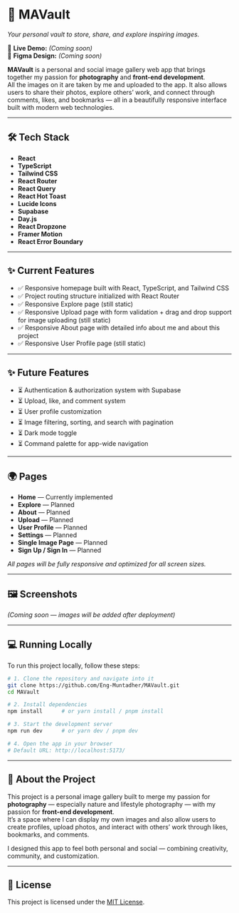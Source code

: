 # 📸 MAVault

_Your personal vault to store, share, and explore inspiring images._

🚀 **Live Demo:** _(Coming soon)_  
🎨 **Figma Design:** _(Coming soon)_

**MAVault** is a personal and social image gallery web app that brings together my passion for **photography** and **front-end development**.  
All the images on it are taken by me and uploaded to the app. It also allows users to share their photos, explore others’ work, and connect through comments, likes, and bookmarks — all in a beautifully responsive interface built with modern web technologies.

---

## 🛠 Tech Stack

- **React**
- **TypeScript**
- **Tailwind CSS**
- **React Router**
- **React Query**
- **React Hot Toast**
- **Lucide Icons**
- **Supabase**
- **Day.js**
- **React Dropzone**
- **Framer Motion**
- **React Error Boundary**

---

## ✨ Current Features

- ✅ Responsive homepage built with React, TypeScript, and Tailwind CSS
- ✅ Project routing structure initialized with React Router
- ✅ Responsive Explore page (still static)
- ✅ Responsive Upload page with form validation + drag and drop support for image uploading (still static)
- ✅ Responsive About page with detailed info about me and about this project
- ✅ Responsive User Profile page (still static)

---

## ✨ Future Features

- ⏳ Authentication & authorization system with Supabase
- ⏳ Upload, like, and comment system
- ⏳ User profile customization
- ⏳ Image filtering, sorting, and search with pagination
- ⏳ Dark mode toggle
- ⏳ Command palette for app-wide navigation

---

## 🌍 Pages

- **Home** — Currently implemented
- **Explore** — Planned
- **About** — Planned
- **Upload** — Planned
- **User Profile** — Planned
- **Settings** — Planned
- **Single Image Page** — Planned
- **Sign Up / Sign In** — Planned

_All pages will be fully responsive and optimized for all screen sizes._

---

## 🖼 Screenshots

_(Coming soon — images will be added after deployment)_

---

## 💻 Running Locally

To run this project locally, follow these steps:

```bash
# 1. Clone the repository and navigate into it
git clone https://github.com/Eng-Muntadher/MAVault.git
cd MAVault

# 2. Install dependencies
npm install      # or yarn install / pnpm install

# 3. Start the development server
npm run dev      # or yarn dev / pnpm dev

# 4. Open the app in your browser
# Default URL: http://localhost:5173/
```

---

## 🧠 About the Project

This project is a personal image gallery built to merge my passion for **photography** — especially nature and lifestyle photography — with my passion for **front-end development**.  
It’s a space where I can display my own images and also allow users to create profiles, upload photos, and interact with others’ work through likes, bookmarks, and comments.

I designed this app to feel both personal and social — combining creativity, community, and customization.

---

## 📜 License

This project is licensed under the [MIT License](./LICENSE).
